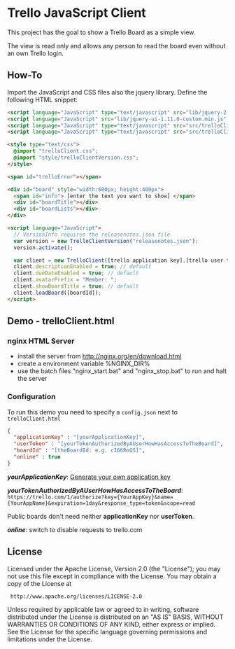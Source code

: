 # Trello JavaScript Client

This project has the goal to show a Trello Board as a simple view.

The view is read only and allows any person to read the board even without an own Trello login.

## How-To

Import the JavaScript and CSS files also the jquery library.
Define the following HTML snippet:

```html
<script language="JavaScript" type="text/javascript" src="lib/jquery-2.1.1.min.js"></script>
<script language="JavaScript" src="lib/jquery-ui-1.11.0-custom.min.js" type="text/javascript"></script>
<script language="JavaScript" type="text/javascript" src="src/trelloClient.js"></script>
<script language="JavaScript" type="text/javascript" src="src/trelloClientVersion.js"></script>

<style type="text/css">
  @import "trelloClient.css";
  @import "style/trelloClientVersion.css";
</style>

<span id="trelloError"></span>

<div id="board" style="width:600px; height:400px">
  <span id="info"> [enter the text you want to show] </span>
  <div id="boardTitle"></div>
  <div id="boardLists"></div>
</div>

<script language="JavaScript">
  // VersionInfo requires the releasenotes.json file
  var version = new TrelloClientVersion("releasenotes.json");
  version.activate();

  var client = new TrelloClient([trello application key],[trello user token]);
  client.descriptionEnabled = true; // default
  client.dueDateEnabled = true; // default
  client.avatarPrefix = "Member: ";
  client.showBoardTitle = true; // default
  client.loadBoard([boardId]);
</script>
```

## Demo - trelloClient.html

### nginx HTML Server

- install the server from http://nginx.org/en/download.html
- create a environment variable %NGINX_DIR%
- use the batch files "nginx_start.bat" and "nginx_stop.bat" to run and halt the server

### Configuration

To run this demo you need to specify a `config.json` next to `trelloClient.html`
```json
{
  "applicationKey" : "[yourApplicationKey]",
  "userToken" : "[yourTokenAuthorizedByAUserHowHasAccessToTheBoard]",
  "boardId" : "[theBoardId: e.g. cI66RoQS]",
  "online" : true
}
```

_**yourApplicationKey**_: [Generate your own application key](https://trello.com/1/appKey/generate)

_**yourTokenAuthorizedByAUserHowHasAccessToTheBoard**_: `https://trello.com/1/authorize?key={YourAppKey}&name={YourAppName}&expiration=1day&response_type=token&scope=read`

Public boards don't need neither **applicationKey** nor **userToken**.

_**online**_: switch to disable requests to trello.com

## License

 Licensed under the Apache License, Version 2.0 (the "License");
 you may not use this file except in compliance with the License.
 You may obtain a copy of the License at

     http://www.apache.org/licenses/LICENSE-2.0

 Unless required by applicable law or agreed to in writing, software
 distributed under the License is distributed on an "AS IS" BASIS,
 WITHOUT WARRANTIES OR CONDITIONS OF ANY KIND, either express or implied.
 See the License for the specific language governing permissions and
 limitations under the License.
